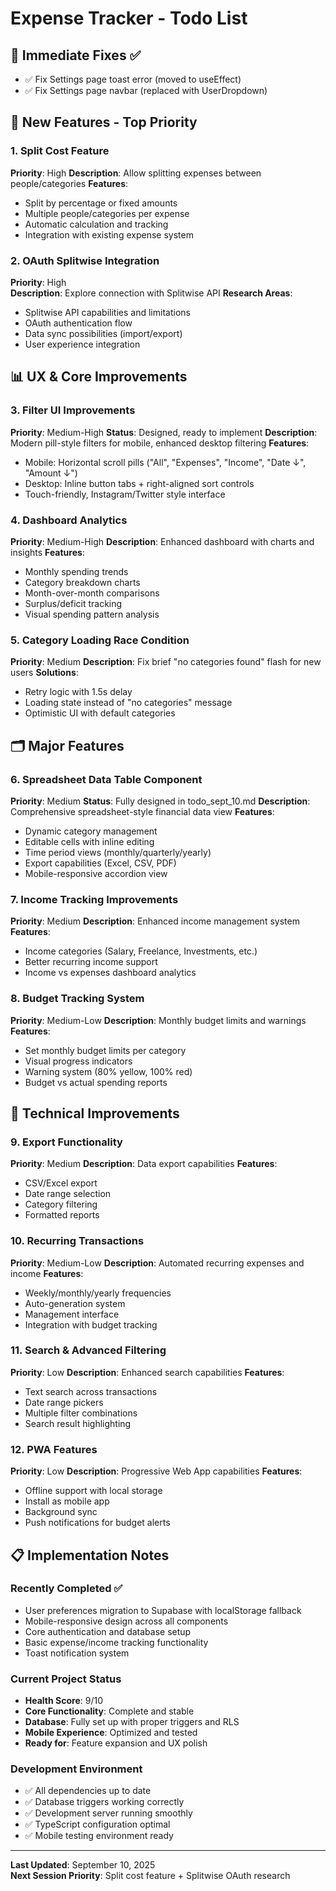 # Expense Tracker - Todo List

## 🔧 **Immediate Fixes** ✅
- ✅ Fix Settings page toast error (moved to useEffect)
- ✅ Fix Settings page navbar (replaced with UserDropdown)

## 🚀 **New Features - Top Priority**

### 1. Split Cost Feature
**Priority**: High
**Description**: Allow splitting expenses between people/categories
**Features**:
- Split by percentage or fixed amounts
- Multiple people/categories per expense
- Automatic calculation and tracking
- Integration with existing expense system

### 2. OAuth Splitwise Integration
**Priority**: High  
**Description**: Explore connection with Splitwise API
**Research Areas**:
- Splitwise API capabilities and limitations
- OAuth authentication flow
- Data sync possibilities (import/export)
- User experience integration

## 📊 **UX & Core Improvements**

### 3. Filter UI Improvements
**Priority**: Medium-High
**Status**: Designed, ready to implement
**Description**: Modern pill-style filters for mobile, enhanced desktop filtering
**Features**:
- Mobile: Horizontal scroll pills ("All", "Expenses", "Income", "Date ↓", "Amount ↓")
- Desktop: Inline button tabs + right-aligned sort controls
- Touch-friendly, Instagram/Twitter style interface

### 4. Dashboard Analytics
**Priority**: Medium-High
**Description**: Enhanced dashboard with charts and insights
**Features**:
- Monthly spending trends
- Category breakdown charts
- Month-over-month comparisons
- Surplus/deficit tracking
- Visual spending pattern analysis

### 5. Category Loading Race Condition
**Priority**: Medium
**Description**: Fix brief "no categories found" flash for new users
**Solutions**:
- Retry logic with 1.5s delay
- Loading state instead of "no categories" message
- Optimistic UI with default categories

## 🗂️ **Major Features**

### 6. Spreadsheet Data Table Component
**Priority**: Medium
**Status**: Fully designed in todo_sept_10.md
**Description**: Comprehensive spreadsheet-style financial data view
**Features**:
- Dynamic category management
- Editable cells with inline editing
- Time period views (monthly/quarterly/yearly)
- Export capabilities (Excel, CSV, PDF)
- Mobile-responsive accordion view

### 7. Income Tracking Improvements  
**Priority**: Medium
**Description**: Enhanced income management system
**Features**:
- Income categories (Salary, Freelance, Investments, etc.)
- Better recurring income support
- Income vs expenses dashboard analytics

### 8. Budget Tracking System
**Priority**: Medium-Low
**Description**: Monthly budget limits and warnings
**Features**:
- Set monthly budget limits per category
- Visual progress indicators
- Warning system (80% yellow, 100% red)
- Budget vs actual spending reports

## 🔧 **Technical Improvements**

### 9. Export Functionality
**Priority**: Medium
**Description**: Data export capabilities
**Features**:
- CSV/Excel export
- Date range selection
- Category filtering
- Formatted reports

### 10. Recurring Transactions
**Priority**: Medium-Low
**Description**: Automated recurring expenses and income
**Features**:
- Weekly/monthly/yearly frequencies
- Auto-generation system
- Management interface
- Integration with budget tracking

### 11. Search & Advanced Filtering
**Priority**: Low
**Description**: Enhanced search capabilities
**Features**:
- Text search across transactions
- Date range pickers
- Multiple filter combinations
- Search result highlighting

### 12. PWA Features
**Priority**: Low
**Description**: Progressive Web App capabilities
**Features**:
- Offline support with local storage
- Install as mobile app
- Background sync
- Push notifications for budget alerts

## 📋 **Implementation Notes**

### Recently Completed ✅
- User preferences migration to Supabase with localStorage fallback
- Mobile-responsive design across all components
- Core authentication and database setup
- Basic expense/income tracking functionality
- Toast notification system

### Current Project Status
- **Health Score**: 9/10
- **Core Functionality**: Complete and stable
- **Database**: Fully set up with proper triggers and RLS
- **Mobile Experience**: Optimized and tested
- **Ready for**: Feature expansion and UX polish

### Development Environment
- ✅ All dependencies up to date
- ✅ Database triggers working correctly  
- ✅ Development server running smoothly
- ✅ TypeScript configuration optimal
- ✅ Mobile testing environment ready

---

**Last Updated**: September 10, 2025  
**Next Session Priority**: Split cost feature + Splitwise OAuth research